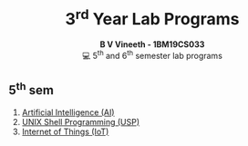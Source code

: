<div align="center">
  <h1> 3<sup>rd</sup> Year Lab Programs </h1>
  <strong>B V Vineeth - 1BM19CS033</strong><br>
  💻 5<sup>th</sup> and 6<sup>th</sup> semester lab programs
</div>

## 5<sup>th</sup> sem

<div>
  <ol>
    <li><a href="https://github.com/vineethbv/3rd-year-labs/tree/main/AI">Artificial Intelligence (AI)</a></li>
    <li><a href="https://github.com/vineethbv/3rd-year-labs">UNIX Shell Programming (USP)</a></li>
    <li><a href="https://github.com/vineethbv/3rd-year-labs/tree/main/IoT">Internet of Things (IoT)</a></li>
  </ol>
</div>
